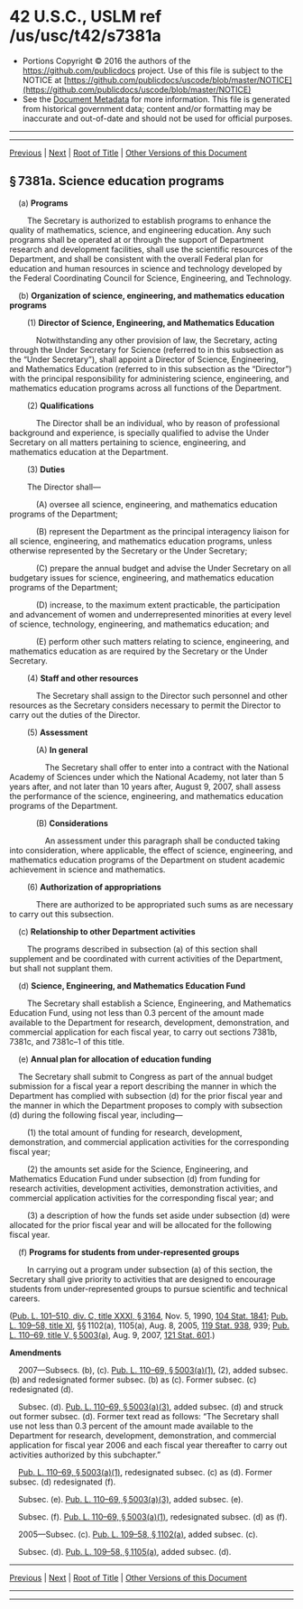 ---
---

# 42 U.S.C., USLM ref /us/usc/t42/s7381a

* Portions Copyright © 2016 the authors of the https://github.com/publicdocs project.
  Use of this file is subject to the NOTICE at [https://github.com/publicdocs/uscode/blob/master/NOTICE](https://github.com/publicdocs/uscode/blob/master/NOTICE)
* See the [Document Metadata](././../../../../../..//README.md) for more information.
  This file is generated from historical government data; content and/or formatting may be inaccurate and out-of-date and should not be used for official purposes.

----------
----------

[Previous](./../../../../../..//us/usc/t42/ch84/schXIII/ptA/m__us_usc_t42_ch84_schXIII_ptA.md) | [Next](./../../../../../..//us/usc/t42/ch84/schXIII/ptA/m__us_usc_t42_s7381b.md) | [Root of Title](./../../../../../../) | [Other Versions of this Document](https://publicdocs.github.io/go/links?ns=uslm&ref=%2Fus%2Fusc%2Ft42%2Fs7381a)

## § 7381a. Science education programs

    (a) __Programs__ 

        The Secretary is authorized to establish programs to enhance the quality of mathematics, science, and engineering education. Any such programs shall be operated at or through the support of Department research and development facilities, shall use the scientific resources of the Department, and shall be consistent with the overall Federal plan for education and human resources in science and technology developed by the Federal Coordinating Council for Science, Engineering, and Technology.

    (b) __Organization of science, engineering, and mathematics education programs__ 

        (1) __Director of Science, Engineering, and Mathematics Education__ 

            Notwithstanding any other provision of law, the Secretary, acting through the Under Secretary for Science (referred to in this subsection as the “Under Secretary”), shall appoint a Director of Science, Engineering, and Mathematics Education (referred to in this subsection as the “Director”) with the principal responsibility for administering science, engineering, and mathematics education programs across all functions of the Department.

        (2) __Qualifications__ 

            The Director shall be an individual, who by reason of professional background and experience, is specially qualified to advise the Under Secretary on all matters pertaining to science, engineering, and mathematics education at the Department.

        (3) __Duties__ 

        The Director shall—

            (A) oversee all science, engineering, and mathematics education programs of the Department;

            (B) represent the Department as the principal interagency liaison for all science, engineering, and mathematics education programs, unless otherwise represented by the Secretary or the Under Secretary;

            (C) prepare the annual budget and advise the Under Secretary on all budgetary issues for science, engineering, and mathematics education programs of the Department;

            (D) increase, to the maximum extent practicable, the participation and advancement of women and underrepresented minorities at every level of science, technology, engineering, and mathematics education; and

            (E) perform other such matters relating to science, engineering, and mathematics education as are required by the Secretary or the Under Secretary.

        (4) __Staff and other resources__ 

            The Secretary shall assign to the Director such personnel and other resources as the Secretary considers necessary to permit the Director to carry out the duties of the Director.

        (5) __Assessment__ 

            (A) __In general__ 

                The Secretary shall offer to enter into a contract with the National Academy of Sciences under which the National Academy, not later than 5 years after, and not later than 10 years after, August 9, 2007, shall assess the performance of the science, engineering, and mathematics education programs of the Department.

            (B) __Considerations__ 

                An assessment under this paragraph shall be conducted taking into consideration, where applicable, the effect of science, engineering, and mathematics education programs of the Department on student academic achievement in science and mathematics.

        (6) __Authorization of appropriations__ 

            There are authorized to be appropriated such sums as are necessary to carry out this subsection.

    (c) __Relationship to other Department activities__ 

        The programs described in subsection (a) of this section shall supplement and be coordinated with current activities of the Department, but shall not supplant them.

    (d) __Science, Engineering, and Mathematics Education Fund__ 

        The Secretary shall establish a Science, Engineering, and Mathematics Education Fund, using not less than 0.3 percent of the amount made available to the Department for research, development, demonstration, and commercial application for each fiscal year, to carry out sections 7381b, 7381c, and 7381c–1 of this title.

    (e) __Annual plan for allocation of education funding__ 

    The Secretary shall submit to Congress as part of the annual budget submission for a fiscal year a report describing the manner in which the Department has complied with subsection (d) for the prior fiscal year and the manner in which the Department proposes to comply with subsection (d) during the following fiscal year, including—

        (1) the total amount of funding for research, development, demonstration, and commercial application activities for the corresponding fiscal year;

        (2) the amounts set aside for the Science, Engineering, and Mathematics Education Fund under subsection (d) from funding for research activities, development activities, demonstration activities, and commercial application activities for the corresponding fiscal year; and

        (3) a description of how the funds set aside under subsection (d) were allocated for the prior fiscal year and will be allocated for the following fiscal year.

    (f) __Programs for students from under-represented groups__ 

        In carrying out a program under subsection (a) of this section, the Secretary shall give priority to activities that are designed to encourage students from under-represented groups to pursue scientific and technical careers.

([Pub. L. 101–510, div. C, title XXXI, § 3164][/us/pl/101/510/s3164], Nov. 5, 1990, [104 Stat. 1841][/us/stat/104/1841]; [Pub. L. 109–58, title XI][/us/pl/109/58], §§ 1102(a), 1105(a), Aug. 8, 2005, [119 Stat. 938][/us/stat/119/938], 939; [Pub. L. 110–69, title V, § 5003(a)][/us/pl/110/69/s5003/a], Aug. 9, 2007, [121 Stat. 601][/us/stat/121/601].)

 __Amendments__ 

    2007—Subsecs. (b), (c). [Pub. L. 110–69, § 5003(a)(1)][/us/pl/110/69/s5003/a/1], (2), added subsec. (b) and redesignated former subsec. (b) as (c). Former subsec. (c) redesignated (d).

    Subsec. (d). [Pub. L. 110–69, § 5003(a)(3)][/us/pl/110/69/s5003/a/3], added subsec. (d) and struck out former subsec. (d). Former text read as follows: “The Secretary shall use not less than 0.3 percent of the amount made available to the Department for research, development, demonstration, and commercial application for fiscal year 2006 and each fiscal year thereafter to carry out activities authorized by this subchapter.”

    [Pub. L. 110–69, § 5003(a)(1)][/us/pl/110/69/s5003/a/1], redesignated subsec. (c) as (d). Former subsec. (d) redesignated (f).

    Subsec. (e). [Pub. L. 110–69, § 5003(a)(3)][/us/pl/110/69/s5003/a/3], added subsec. (e).

    Subsec. (f). [Pub. L. 110–69, § 5003(a)(1)][/us/pl/110/69/s5003/a/1], redesignated subsec. (d) as (f).

    2005—Subsec. (c). [Pub. L. 109–58, § 1102(a)][/us/pl/109/58/s1102/a], added subsec. (c).

    Subsec. (d). [Pub. L. 109–58, § 1105(a)][/us/pl/109/58/s1105/a], added subsec. (d).

----------

[Previous](./../../../../../..//us/usc/t42/ch84/schXIII/ptA/m__us_usc_t42_ch84_schXIII_ptA.md) | [Next](./../../../../../..//us/usc/t42/ch84/schXIII/ptA/m__us_usc_t42_s7381b.md) | [Root of Title](./../../../../../../) | [Other Versions of this Document](https://publicdocs.github.io/go/links?ns=uslm&ref=%2Fus%2Fusc%2Ft42%2Fs7381a)

----------
----------

[/us/pl/101/510/s3164]: https://publicdocs.github.io/go/links?ns=uslm&ref=%2Fus%2Fpl%2F101%2F510%2Fs3164
[/us/stat/104/1841]: https://publicdocs.github.io/go/links?ns=uslm&ref=%2Fus%2Fstat%2F104%2F1841
[/us/pl/109/58]: https://publicdocs.github.io/go/links?ns=uslm&ref=%2Fus%2Fpl%2F109%2F58
[/us/stat/119/938]: https://publicdocs.github.io/go/links?ns=uslm&ref=%2Fus%2Fstat%2F119%2F938
[/us/pl/110/69/s5003/a]: https://publicdocs.github.io/go/links?ns=uslm&ref=%2Fus%2Fpl%2F110%2F69%2Fs5003%2Fa
[/us/stat/121/601]: https://publicdocs.github.io/go/links?ns=uslm&ref=%2Fus%2Fstat%2F121%2F601
[/us/pl/110/69/s5003/a/1]: https://publicdocs.github.io/go/links?ns=uslm&ref=%2Fus%2Fpl%2F110%2F69%2Fs5003%2Fa%2F1
[/us/pl/110/69/s5003/a/3]: https://publicdocs.github.io/go/links?ns=uslm&ref=%2Fus%2Fpl%2F110%2F69%2Fs5003%2Fa%2F3
[/us/pl/110/69/s5003/a/1]: https://publicdocs.github.io/go/links?ns=uslm&ref=%2Fus%2Fpl%2F110%2F69%2Fs5003%2Fa%2F1
[/us/pl/110/69/s5003/a/3]: https://publicdocs.github.io/go/links?ns=uslm&ref=%2Fus%2Fpl%2F110%2F69%2Fs5003%2Fa%2F3
[/us/pl/110/69/s5003/a/1]: https://publicdocs.github.io/go/links?ns=uslm&ref=%2Fus%2Fpl%2F110%2F69%2Fs5003%2Fa%2F1
[/us/pl/109/58/s1102/a]: https://publicdocs.github.io/go/links?ns=uslm&ref=%2Fus%2Fpl%2F109%2F58%2Fs1102%2Fa
[/us/pl/109/58/s1105/a]: https://publicdocs.github.io/go/links?ns=uslm&ref=%2Fus%2Fpl%2F109%2F58%2Fs1105%2Fa


